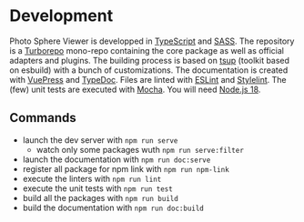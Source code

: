 # Development

Photo Sphere Viewer is developped in [TypeScript](https://www.typescriptlang.org/) and [SASS](https://sass-lang.com/).
The repository is a [Turborepo](https://turbo.build/repo) mono-repo containing the core package as well as official adapters and plugins.
The building process is based on [tsup](https://tsup.egoist.dev/) (toolkit based on esbuild) with a bunch of customizations.
The documentation is created with [VuePress](https://vuepress.vuejs.org/) and [TypeDoc](https://typedoc.org/).
Files are linted with [ESLint](https://eslint.org/) and [Stylelint](https://stylelint.io/).
The (few) unit tests are executed with [Mocha](https://mochajs.org/).
You will need [Node.js 18](https://nodejs.org/).

## Commands

-   launch the dev server with `npm run serve`
    -   watch only some packages wuth `npm run serve:filter`
-   launch the documentation with `npm run doc:serve`
-   register all package for npm link with `npm run npm-link`
-   execute the linters with `npm run lint`
-   execute the unit tests with `npm run test`
-   build all the packages with `npm run build`
-   build the documentation with `npm run doc:build`
